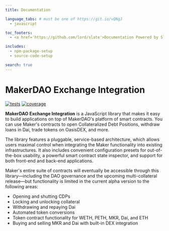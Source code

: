 ```yaml
---
title: Documentation

language_tabs: # must be one of https://git.io/vQNgJ
  - javascript

toc_footers:
  - <a href='https://github.com/lord/slate'>Documentation Powered by Slate</a>

includes:
  - npm-package-setup
  - source-code-setup

search: true
---
```


# MakerDAO Exchange Integration

[![tests][tests]][tests-url]
[![coverage][cover]][cover-url]

**MakerDAO Exchange Integration** is a JavaScript library that makes it easy to build applications on top of MakerDAO's platform of smart contracts. You can use Maker's contracts to open Collateralized Debt Positions, withdraw loans in Dai, trade tokens on OasisDEX, and more.

The library features a pluggable, service-based architecture, which allows users maximal control when integrating the Maker functionality into existing infrastructures. It also includes convenient configuration presets for out-of-the-box usability, a powerful smart contract state inspector, and support for both front-end and back-end applications.

Maker's entire suite of contracts will eventually be accessible through this library—including the DAO governance and the upcoming multi-collateral release—but functionality is limited in the current alpha version to the following areas:

* Opening and shutting CDPs
* Locking and unlocking collateral
* Withdrawing and repaying Dai
* Automated token conversions
* Token contract functionality for WETH, PETH, MKR, Dai, and ETH
* Buying and selling MKR and Dai with built-in DEX integration

[tests]: http://img.shields.io/travis/jluccisano/webpack-es6-boilerplate.svg
[tests-url]: https://travis-ci.org/jluccisano/webpack-es6-boilerplate

[cover]: https://codecov.io/gh/jluccisano/webpack-es6-boilerplate/branch/master/graph/badge.svg
[cover-url]: https://codecov.io/gh/jluccisano/webpack-es6-boilerplate
